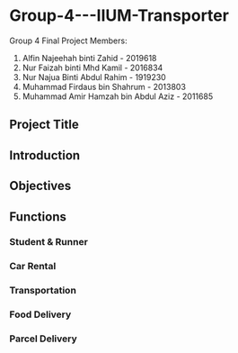 # Group-4---IIUM-Transporter
Group 4 Final Project 
Members:
1. Alfin Najeehah binti Zahid           - 2019618
2. Nur Faizah binti Mhd Kamil           - 2016834
3. Nur Najua Binti Abdul Rahim          - 1919230
4. Muhammad Firdaus bin Shahrum         - 2013803
5. Muhammad Amir Hamzah bin Abdul Aziz  - 2011685

## Project Title

## Introduction

## Objectives


## Functions

### Student & Runner

### Car Rental

### Transportation

### Food Delivery

### Parcel Delivery
